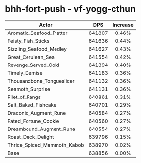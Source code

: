 # bhh-fort-push - vf-yogg-cthun
| Actor | DPS | Increase |
|---|:---:|:---:|
|Aromatic_Seafood_Platter|641807|0.46%|
|Feisty_Fish_Sticks|641636|0.44%|
|Sizzling_Seafood_Medley|641627|0.43%|
|Great_Cerulean_Sea|641554|0.42%|
|Revenge_Served_Cold|641394|0.40%|
|Timely_Demise|641183|0.36%|
|Thousandbone_Tongueslicer|641132|0.36%|
|Seamoth_Surprise|641131|0.36%|
|Filet_of_Fangs|640861|0.31%|
|Salt_Baked_Fishcake|640701|0.29%|
|Draconic_Augment_Rune|640584|0.27%|
|Fated_Fortune_Cookie|640560|0.27%|
|Dreambound_Augment_Rune|640554|0.27%|
|Roast_Duck_Delight|639796|0.15%|
|Thrice_Spiced_Mammoth_Kabob|638970|0.02%|
|Base|638856|0.00%|
